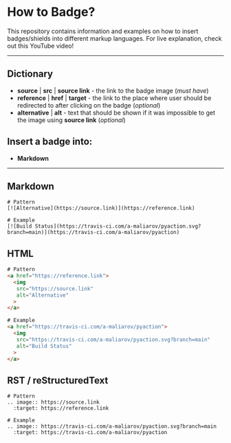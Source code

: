 # How to Badge?
This repository contains information and examples on how to insert badges/shields into different markup languages. For live explanation, check out this YouTube video!

---

## Dictionary
+ **source** | **src** | **source link** - the link to the badge image (*must have*)
+ **reference** | **href** | **target** - the link to the place where user should be redirected to after clicking on the badge (*optional*)
+ **alternative** | **alt** - text that should be shown if it was impossible to get the image using **source link** (*optional*)

## Insert a badge into:
+ **Markdown**

---

## Markdown
```
# Pattern
[![Alternative](https://source.link)](https://reference.link)

# Example
[![Build Status](https://travis-ci.com/a-maliarov/pyaction.svg?branch=main)](https://travis-ci.com/a-maliarov/pyaction)
```

## HTML
```html
# Pattern
<a href="https://reference.link">
  <img
   src="https://source.link"
   alt="Alternative"
  >
</a>

# Example
<a href="https://travis-ci.com/a-maliarov/pyaction">
  <img
   src="https://travis-ci.com/a-maliarov/pyaction.svg?branch=main"
   alt="Build Status"
  >
</a>
```

## RST / reStructuredText
```
# Pattern
.. image:: https://source.link
  :target: https://reference.link

# Example
.. image:: https://travis-ci.com/a-maliarov/pyaction.svg?branch=main
  :target: https://travis-ci.com/a-maliarov/pyaction
```
